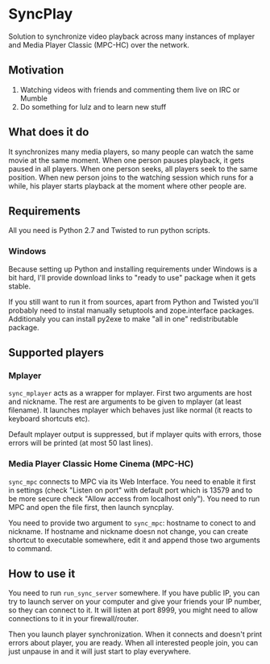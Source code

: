 # SyncPlay

Solution to synchronize video playback across many instances of mplayer and Media Player Classic (MPC-HC) over the network.

## Motivation

1. Watching videos with friends and commenting them live on IRC or Mumble
1. Do something for lulz and to learn new stuff

## What does it do

It synchronizes many media players, so many people can watch the same movie at the same moment.
When one person pauses playback, it gets paused in all players. When one person seeks,
all players seek to the same position. When new person joins to the watching session which
runs for a while, his player starts playback at the moment where other people are.

## Requirements

All you need is Python 2.7 and Twisted to run python scripts.

### Windows

Because setting up Python and installing requirements under Windows is a bit hard,
I'll provide download links to "ready to use" package when it gets stable.

If you still want to run it from sources, apart from Python and Twisted you'll
probably need to instal manually setuptools and zope.interface packages. Additionaly
you can install py2exe to make "all in one" redistributable package.

## Supported players

### Mplayer

`sync_mplayer` acts as a wrapper for mplayer. First two arguments are host and nickname.
The rest are arguments to be given to mplayer (at least filename). It launches mplayer
which behaves just like normal (it reacts to keyboard shortcuts etc).

Default mplayer output is suppressed, but if mplayer quits with errors, those errors
will be printed (at most 50 last lines).

### Media Player Classic Home Cinema (MPC-HC)

`sync_mpc` connects to MPC via its Web Interface. You need to enable it first in settings
(check "Listen on port" with default port which is 13579 and to be more secure check
"Allow access from localhost only"). You need to run MPC and open the file first, then launch syncplay.

You need to provide two argument to `sync_mpc`: hostname to conect to and nickname.
If hostname and nickname doesn not change, you can create shortcut to executable somewhere, edit it
and append those two arguments to command.

## How to use it

You need to run `run_sync_server` somewhere. If you have public IP, you can try to launch server on your computer
and give your friends your IP number, so they can connect to it. It will listen at port 8999, you
might need to allow connections to it in your firewall/router.

Then you launch player synchronization. When it connects and doesn't print errors about player, you are ready.
When all interested people join, you can just unpause in and it will just start to play everywhere.


